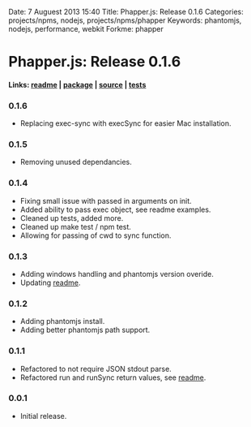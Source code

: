 Date: 7 Auguest 2013 15:40
Title: Phapper.js: Release 0.1.6
Categories: projects/npms, nodejs, projects/npms/phapper
Keywords: phantomjs, nodejs, performance, webkit
Forkme: phapper

# Phapper.js: Release 0.1.6

#### Links: [readme](/projects/npms/phapper) | [package](https://npmjs.org/package/phapper) | [source](https://github.com/jmervine/phapper) | [tests](https://travis-ci.org/jmervine/phapper)

### 0.1.6

* Replacing exec-sync with execSync for easier Mac installation.

### 0.1.5

* Removing unused dependancies.

### 0.1.4

* Fixing small issue with passed in arguments on init.
* Added ability to pass exec object, see readme examples.
* Cleaned up tests, added more.
* Cleaned up make test / npm test.
* Allowing for passing of cwd to sync function.


### 0.1.3

* Adding windows handling and phantomjs version overide.
* Updating [readme](/projects/npms/phapper).

### 0.1.2

* Adding phantomjs install.
* Adding better phantomjs path support.

### 0.1.1

* Refactored to not require JSON stdout parse.
* Refactored run and runSync return values, see [readme](/projects/npms/phapper).

### 0.0.1

* Initial release.


